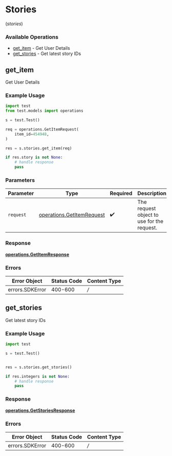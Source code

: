 # Stories
(*stories*)

### Available Operations

* [get_item](#get_item) - Get User Details
* [get_stories](#get_stories) - Get latest story IDs

## get_item

Get User Details

### Example Usage

```python
import test
from test.models import operations

s = test.Test()

req = operations.GetItemRequest(
    item_id=454948,
)

res = s.stories.get_item(req)

if res.story is not None:
    # handle response
    pass
```

### Parameters

| Parameter                                                              | Type                                                                   | Required                                                               | Description                                                            |
| ---------------------------------------------------------------------- | ---------------------------------------------------------------------- | ---------------------------------------------------------------------- | ---------------------------------------------------------------------- |
| `request`                                                              | [operations.GetItemRequest](../../models/operations/getitemrequest.md) | :heavy_check_mark:                                                     | The request object to use for the request.                             |


### Response

**[operations.GetItemResponse](../../models/operations/getitemresponse.md)**
### Errors

| Error Object    | Status Code     | Content Type    |
| --------------- | --------------- | --------------- |
| errors.SDKError | 400-600         | */*             |

## get_stories

Get latest story IDs

### Example Usage

```python
import test

s = test.Test()


res = s.stories.get_stories()

if res.integers is not None:
    # handle response
    pass
```


### Response

**[operations.GetStoriesResponse](../../models/operations/getstoriesresponse.md)**
### Errors

| Error Object    | Status Code     | Content Type    |
| --------------- | --------------- | --------------- |
| errors.SDKError | 400-600         | */*             |

